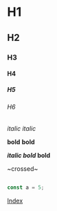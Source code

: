 # H1
## H2
### H3 
#### H4
##### H5
###### H6

*italic*
_italic_

**bold**
__bold__

**_italic bold_ bold**

~crossed~

```javascript

const a = 5;

```

[Index](https://olegsemko.github.io)



